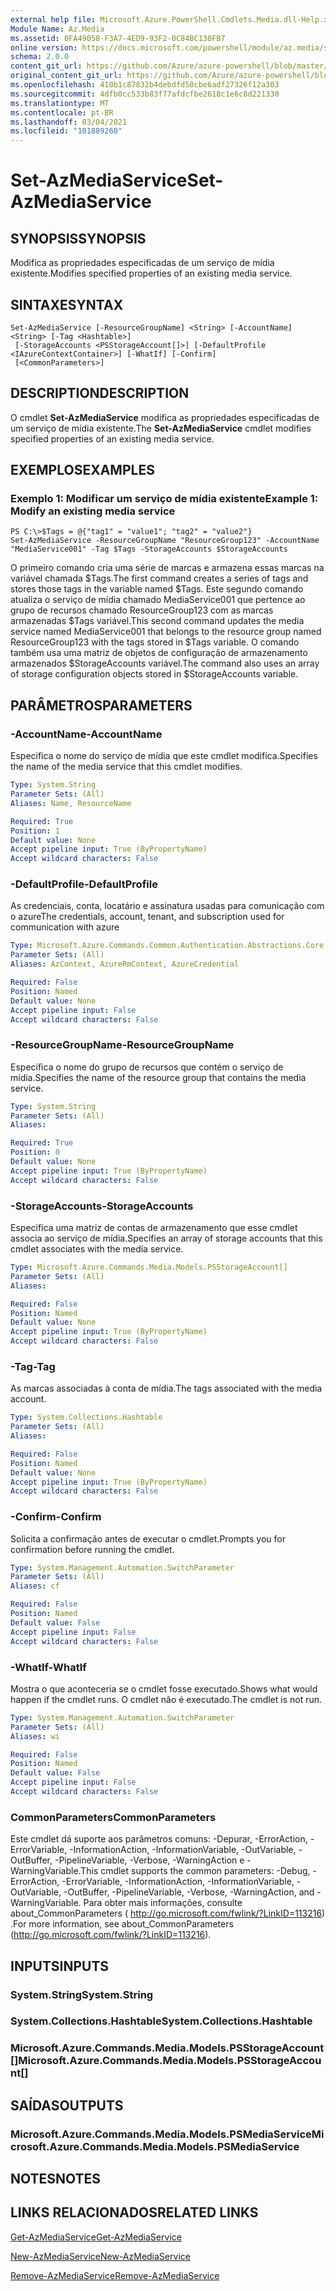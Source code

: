 ```yaml
---
external help file: Microsoft.Azure.PowerShell.Cmdlets.Media.dll-Help.xml
Module Name: Az.Media
ms.assetid: 0FA49058-F3A7-4ED9-93F2-0C84BC130FB7
online version: https://docs.microsoft.com/powershell/module/az.media/set-azmediaservice
schema: 2.0.0
content_git_url: https://github.com/Azure/azure-powershell/blob/master/src/Media/Media/help/Set-AzMediaService.md
original_content_git_url: https://github.com/Azure/azure-powershell/blob/master/src/Media/Media/help/Set-AzMediaService.md
ms.openlocfilehash: 410b1c87832b4debdfd50cbe6adf27326f12a303
ms.sourcegitcommit: 4dfb0cc533b83f77afdcfbe2618c1e6c8d221330
ms.translationtype: MT
ms.contentlocale: pt-BR
ms.lasthandoff: 03/04/2021
ms.locfileid: "101889260"
---
```

# <span data-ttu-id="20a2e-101">Set-AzMediaService</span><span class="sxs-lookup"><span data-stu-id="20a2e-101">Set-AzMediaService</span></span>

## <span data-ttu-id="20a2e-102">SYNOPSIS</span><span class="sxs-lookup"><span data-stu-id="20a2e-102">SYNOPSIS</span></span>
<span data-ttu-id="20a2e-103">Modifica as propriedades especificadas de um serviço de mídia existente.</span><span class="sxs-lookup"><span data-stu-id="20a2e-103">Modifies specified properties of an existing media service.</span></span>

## <span data-ttu-id="20a2e-104">SINTAXE</span><span class="sxs-lookup"><span data-stu-id="20a2e-104">SYNTAX</span></span>

```
Set-AzMediaService [-ResourceGroupName] <String> [-AccountName] <String> [-Tag <Hashtable>]
 [-StorageAccounts <PSStorageAccount[]>] [-DefaultProfile <IAzureContextContainer>] [-WhatIf] [-Confirm]
 [<CommonParameters>]
```

## <span data-ttu-id="20a2e-105">DESCRIPTION</span><span class="sxs-lookup"><span data-stu-id="20a2e-105">DESCRIPTION</span></span>
<span data-ttu-id="20a2e-106">O cmdlet **Set-AzMediaService** modifica as propriedades especificadas de um serviço de mídia existente.</span><span class="sxs-lookup"><span data-stu-id="20a2e-106">The **Set-AzMediaService** cmdlet modifies specified properties of an existing media service.</span></span>

## <span data-ttu-id="20a2e-107">EXEMPLOS</span><span class="sxs-lookup"><span data-stu-id="20a2e-107">EXAMPLES</span></span>

### <span data-ttu-id="20a2e-108">Exemplo 1: Modificar um serviço de mídia existente</span><span class="sxs-lookup"><span data-stu-id="20a2e-108">Example 1: Modify an existing media service</span></span>
```
PS C:\>$Tags = @{"tag1" = "value1"; "tag2" = "value2"}
Set-AzMediaService -ResourceGroupName "ResourceGroup123" -AccountName "MediaService001" -Tag $Tags -StorageAccounts $StorageAccounts
```

<span data-ttu-id="20a2e-109">O primeiro comando cria uma série de marcas e armazena essas marcas na variável chamada $Tags.</span><span class="sxs-lookup"><span data-stu-id="20a2e-109">The first command creates a series of tags and stores those tags in the variable named $Tags.</span></span>
<span data-ttu-id="20a2e-110">Este segundo comando atualiza o serviço de mídia chamado MediaService001 que pertence ao grupo de recursos chamado ResourceGroup123 com as marcas armazenadas $Tags variável.</span><span class="sxs-lookup"><span data-stu-id="20a2e-110">This second command updates the media service named MediaService001 that belongs to the resource group named ResourceGroup123 with the tags stored in $Tags variable.</span></span>
<span data-ttu-id="20a2e-111">O comando também usa uma matriz de objetos de configuração de armazenamento armazenados $StorageAccounts variável.</span><span class="sxs-lookup"><span data-stu-id="20a2e-111">The command also uses an array of storage configuration objects stored in $StorageAccounts variable.</span></span>

## <span data-ttu-id="20a2e-112">PARÂMETROS</span><span class="sxs-lookup"><span data-stu-id="20a2e-112">PARAMETERS</span></span>

### <span data-ttu-id="20a2e-113">-AccountName</span><span class="sxs-lookup"><span data-stu-id="20a2e-113">-AccountName</span></span>
<span data-ttu-id="20a2e-114">Especifica o nome do serviço de mídia que este cmdlet modifica.</span><span class="sxs-lookup"><span data-stu-id="20a2e-114">Specifies the name of the media service that this cmdlet modifies.</span></span>

```yaml
Type: System.String
Parameter Sets: (All)
Aliases: Name, ResourceName

Required: True
Position: 1
Default value: None
Accept pipeline input: True (ByPropertyName)
Accept wildcard characters: False
```

### <span data-ttu-id="20a2e-115">-DefaultProfile</span><span class="sxs-lookup"><span data-stu-id="20a2e-115">-DefaultProfile</span></span>
<span data-ttu-id="20a2e-116">As credenciais, conta, locatário e assinatura usadas para comunicação com o azure</span><span class="sxs-lookup"><span data-stu-id="20a2e-116">The credentials, account, tenant, and subscription used for communication with azure</span></span>

```yaml
Type: Microsoft.Azure.Commands.Common.Authentication.Abstractions.Core.IAzureContextContainer
Parameter Sets: (All)
Aliases: AzContext, AzureRmContext, AzureCredential

Required: False
Position: Named
Default value: None
Accept pipeline input: False
Accept wildcard characters: False
```

### <span data-ttu-id="20a2e-117">-ResourceGroupName</span><span class="sxs-lookup"><span data-stu-id="20a2e-117">-ResourceGroupName</span></span>
<span data-ttu-id="20a2e-118">Especifica o nome do grupo de recursos que contém o serviço de mídia.</span><span class="sxs-lookup"><span data-stu-id="20a2e-118">Specifies the name of the resource group that contains the media service.</span></span>

```yaml
Type: System.String
Parameter Sets: (All)
Aliases:

Required: True
Position: 0
Default value: None
Accept pipeline input: True (ByPropertyName)
Accept wildcard characters: False
```

### <span data-ttu-id="20a2e-119">-StorageAccounts</span><span class="sxs-lookup"><span data-stu-id="20a2e-119">-StorageAccounts</span></span>
<span data-ttu-id="20a2e-120">Especifica uma matriz de contas de armazenamento que esse cmdlet associa ao serviço de mídia.</span><span class="sxs-lookup"><span data-stu-id="20a2e-120">Specifies an array of storage accounts that this cmdlet associates with the media service.</span></span>

```yaml
Type: Microsoft.Azure.Commands.Media.Models.PSStorageAccount[]
Parameter Sets: (All)
Aliases:

Required: False
Position: Named
Default value: None
Accept pipeline input: True (ByPropertyName)
Accept wildcard characters: False
```

### <span data-ttu-id="20a2e-121">-Tag</span><span class="sxs-lookup"><span data-stu-id="20a2e-121">-Tag</span></span>
<span data-ttu-id="20a2e-122">As marcas associadas à conta de mídia.</span><span class="sxs-lookup"><span data-stu-id="20a2e-122">The tags associated with the media account.</span></span>

```yaml
Type: System.Collections.Hashtable
Parameter Sets: (All)
Aliases:

Required: False
Position: Named
Default value: None
Accept pipeline input: True (ByPropertyName)
Accept wildcard characters: False
```

### <span data-ttu-id="20a2e-123">-Confirm</span><span class="sxs-lookup"><span data-stu-id="20a2e-123">-Confirm</span></span>
<span data-ttu-id="20a2e-124">Solicita a confirmação antes de executar o cmdlet.</span><span class="sxs-lookup"><span data-stu-id="20a2e-124">Prompts you for confirmation before running the cmdlet.</span></span>

```yaml
Type: System.Management.Automation.SwitchParameter
Parameter Sets: (All)
Aliases: cf

Required: False
Position: Named
Default value: False
Accept pipeline input: False
Accept wildcard characters: False
```

### <span data-ttu-id="20a2e-125">-WhatIf</span><span class="sxs-lookup"><span data-stu-id="20a2e-125">-WhatIf</span></span>
<span data-ttu-id="20a2e-126">Mostra o que aconteceria se o cmdlet fosse executado.</span><span class="sxs-lookup"><span data-stu-id="20a2e-126">Shows what would happen if the cmdlet runs.</span></span>
<span data-ttu-id="20a2e-127">O cmdlet não é executado.</span><span class="sxs-lookup"><span data-stu-id="20a2e-127">The cmdlet is not run.</span></span>

```yaml
Type: System.Management.Automation.SwitchParameter
Parameter Sets: (All)
Aliases: wi

Required: False
Position: Named
Default value: False
Accept pipeline input: False
Accept wildcard characters: False
```

### <span data-ttu-id="20a2e-128">CommonParameters</span><span class="sxs-lookup"><span data-stu-id="20a2e-128">CommonParameters</span></span>
<span data-ttu-id="20a2e-129">Este cmdlet dá suporte aos parâmetros comuns: -Depurar, -ErrorAction, -ErrorVariable, -InformationAction, -InformationVariable, -OutVariable, -OutBuffer, -PipelineVariable, -Verbose, -WarningAction e -WarningVariable.</span><span class="sxs-lookup"><span data-stu-id="20a2e-129">This cmdlet supports the common parameters: -Debug, -ErrorAction, -ErrorVariable, -InformationAction, -InformationVariable, -OutVariable, -OutBuffer, -PipelineVariable, -Verbose, -WarningAction, and -WarningVariable.</span></span> <span data-ttu-id="20a2e-130">Para obter mais informações, consulte about_CommonParameters ( http://go.microsoft.com/fwlink/?LinkID=113216) .</span><span class="sxs-lookup"><span data-stu-id="20a2e-130">For more information, see about_CommonParameters (http://go.microsoft.com/fwlink/?LinkID=113216).</span></span>

## <span data-ttu-id="20a2e-131">INPUTS</span><span class="sxs-lookup"><span data-stu-id="20a2e-131">INPUTS</span></span>

### <span data-ttu-id="20a2e-132">System.String</span><span class="sxs-lookup"><span data-stu-id="20a2e-132">System.String</span></span>

### <span data-ttu-id="20a2e-133">System.Collections.Hashtable</span><span class="sxs-lookup"><span data-stu-id="20a2e-133">System.Collections.Hashtable</span></span>

### <span data-ttu-id="20a2e-134">Microsoft.Azure.Commands.Media.Models.PSStorageAccount[]</span><span class="sxs-lookup"><span data-stu-id="20a2e-134">Microsoft.Azure.Commands.Media.Models.PSStorageAccount[]</span></span>

## <span data-ttu-id="20a2e-135">SAÍDAS</span><span class="sxs-lookup"><span data-stu-id="20a2e-135">OUTPUTS</span></span>

### <span data-ttu-id="20a2e-136">Microsoft.Azure.Commands.Media.Models.PSMediaService</span><span class="sxs-lookup"><span data-stu-id="20a2e-136">Microsoft.Azure.Commands.Media.Models.PSMediaService</span></span>

## <span data-ttu-id="20a2e-137">NOTES</span><span class="sxs-lookup"><span data-stu-id="20a2e-137">NOTES</span></span>

## <span data-ttu-id="20a2e-138">LINKS RELACIONADOS</span><span class="sxs-lookup"><span data-stu-id="20a2e-138">RELATED LINKS</span></span>

[<span data-ttu-id="20a2e-139">Get-AzMediaService</span><span class="sxs-lookup"><span data-stu-id="20a2e-139">Get-AzMediaService</span></span>](./Get-AzMediaService.md)

[<span data-ttu-id="20a2e-140">New-AzMediaService</span><span class="sxs-lookup"><span data-stu-id="20a2e-140">New-AzMediaService</span></span>](./New-AzMediaService.md)

[<span data-ttu-id="20a2e-141">Remove-AzMediaService</span><span class="sxs-lookup"><span data-stu-id="20a2e-141">Remove-AzMediaService</span></span>](./Remove-AzMediaService.md)


